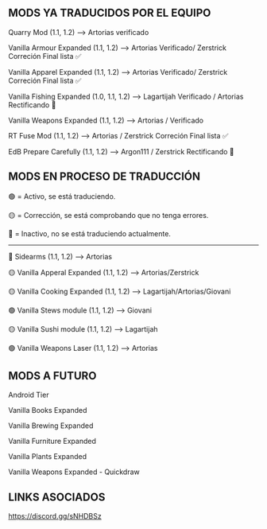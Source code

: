 ## MODS YA TRADUCIDOS POR EL EQUIPO

Quarry Mod                (1.1, 1.2) --> Artorias verificado 

Vanilla Armour Expanded   (1.1, 1.2) --> Artorias Verificado/ Zerstrick Correción Final lista ✅

Vanilla Apparel Expanded  (1.1, 1.2) --> Artorias Verificado/ Zerstrick Correción Final lista ✅

Vanilla Fishing Expanded  (1.0, 1.1, 1.2) --> Lagartijah Verificado / Artorias Rectificando 🔨

Vanilla Weapons Expanded  (1.1, 1.2) --> Artorias / Verificado 

RT Fuse Mod               (1.1, 1.2) --> Artorias / Zerstrick Correción Final lista ✅

EdB Prepare Carefully     (1.1, 1.2) --> Argon111 /  Zerstrick Rectificando 🔨

## MODS EN PROCESO DE TRADUCCIÓN

🟢 = Activo, se está traduciendo.

🟡 = Corrección, se está comprobando que no tenga errores.

🔴 = Inactivo, no se está traduciendo actualmente.

------------------------------------------------------------------------

🔴  Sidearms                   (1.1, 1.2) --> Artorias

🟡  Vanilla Apperal Expanded   (1.1, 1.2) --> Artorias/Zerstrick

🟡  Vanilla Cooking Expanded   (1.1, 1.2) --> Lagartijah/Artorias/Giovani

🟢  Vanilla Stews module       (1.1, 1.2) --> Giovani

🟡  Vanilla Sushi module       (1.1, 1.2) --> Lagartijah

🟢  Vanilla Weapons Laser      (1.1, 1.2) --> Artorias

## MODS A FUTURO

Android Tier

Vanilla Books Expanded

Vanilla Brewing Expanded

Vanilla Furniture Expanded

Vanilla Plants Expanded

Vanilla Weapons Expanded - Quickdraw

## LINKS ASOCIADOS
https://discord.gg/sNHDBSz
